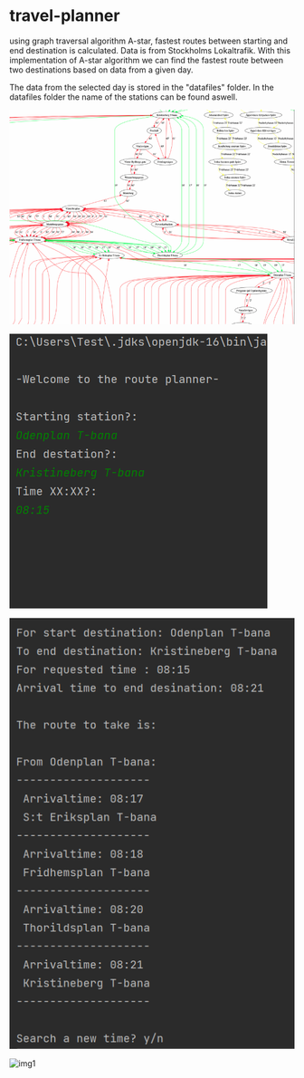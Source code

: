 # travel-planner
using graph traversal algorithm A-star, fastest routes between starting and end destination is calculated. Data is from Stockholms Lokaltrafik. With this implementation of A-star algorithm we can find the fastest route between two destinations based on data from a given day.<br>

The data from the selected day is stored in the "datafiles" folder. In the datafiles folder the name of the stations can be found aswell. 

![img2](images/image2.PNG)

![img1](images/image0.PNG)

![img1](images/image1.PNG)

![img1](datafiles/graph.gv.png)
